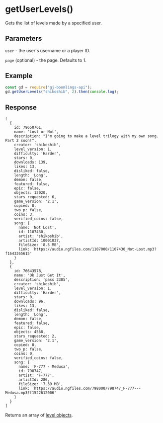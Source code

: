 # getUserLevels()

Gets the list of levels made by a specified user.

## Parameters
`user` - the user's username or a player ID.

`page` (optional) - the page. Defaults to 1.

## Example
```js
const gd = require("gj-boomlings-api");
gd.getUserLevels("shikoshib", 2).then(console.log);
```

## Response
```
[
  {
    id: 79650761,
    name: 'Lost or Not',
    description: "I'm going to make a level trilogy with my own song. Part 2 soon!",
    creator: 'shikoshib',
    level_version: 1,
    difficulty: 'Harder',
    stars: 0,
    downloads: 139,
    likes: 13,
    disliked: false,
    length: 'Long',
    demon: false,
    featured: false,
    epic: false,
    objects: 12020,
    stars_requested: 6,
    game_version: '2.1',
    copied: 0,
    two_p: false,
    coins: 3,
    verified_coins: false,
    song: {
      name: 'Not Lost',
      id: 1107430,
      artist: 'shikoshib',
      artistId: 10001037,
      fileSize: '8.5 MB',
      link: 'https://audio.ngfiles.com/1107000/1107430_Not-Lost.mp3?f1643365615'
    }
  },
  {
    id: 76643578,
    name: 'Ok Just Get It',
    description: 'pass 2305',
    creator: 'shikoshib',
    level_version: 1,
    difficulty: 'Harder',
    stars: 0,
    downloads: 96,
    likes: 13,
    disliked: false,
    length: 'Long',
    demon: false,
    featured: false,
    epic: false,
    objects: 4568,
    stars_requested: 2,
    game_version: '2.1',
    copied: 0,
    two_p: false,
    coins: 0,
    verified_coins: false,
    song: {
      name: 'F-777 - Medusa',
      id: 798747,
      artist: 'F-777',
      artistId: 286,
      fileSize: '7.39 MB',
      link: 'https://audio.ngfiles.com/798000/798747_F-777---Medusa.mp3?f1522612006'
    }
  }
]
```

Returns an array of [level objects](./objects/level.md).